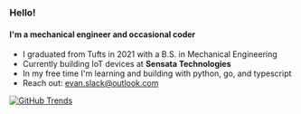 ### Hello!

#### I'm a mechanical engineer and occasional coder

- I graduated from Tufts in 2021 with a B.S. in Mechanical Engineering
- Currently building IoT devices at **Sensata Technologies** 
- In my free time I'm learning and building with python, go, and typescript
- Reach out: [evan.slack@outlook.com](evan.slack@outlook.com)


[![GitHub Trends](https://api.githubtrends.io/user/svg/evanofslack/langs?time_range=one_year&include_private=True&compact=True&theme=dark)](https://githubtrends.io)
